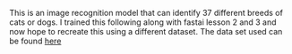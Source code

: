 This is an image recognition model that can identify 37 different breeds of cats or dogs.
I trained this following along with fastai lesson 2 and 3 and now hope to recreate this using a different dataset.
The data set used can be found [here](https://www.robots.ox.ac.uk/~vgg/data/pets/)
